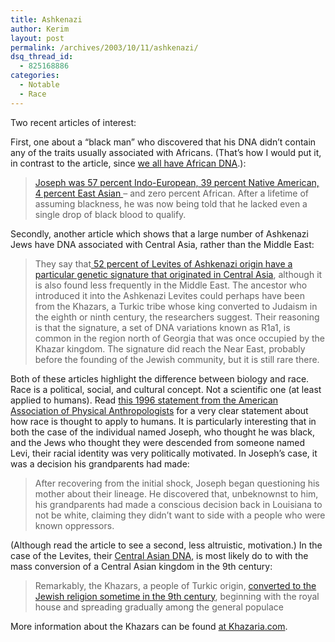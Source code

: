 ```yaml
---
title: Ashkenazi
author: Kerim
layout: post
permalink: /archives/2003/10/11/ashkenazi/
dsq_thread_id:
  - 825168886
categories:
  - Notable
  - Race
---
```

Two recent articles of interest:

First, one about a &#8220;black man&#8221; who discovered that his DNA didn&#8217;t contain any of the traits usually associated with Africans. (That&#8217;s how I would put it, in contrast to the article, since <a href="http://www.geocities.com/palaeoanthropology/OutofAfrica.html" onclick="_gaq.push(['_trackEvent', 'outbound-article', 'http://www.geocities.com/palaeoanthropology/OutofAfrica.html', 'we all have African DNA']);" >we all have African DNA</a>.):


>   <a href="http://www.laweekly.com/ink/03/46/cakewalk-kaplan.php" onclick="_gaq.push(['_trackEvent', 'outbound-article', 'http://www.laweekly.com/ink/03/46/cakewalk-kaplan.php', 'Joseph was 57 percent Indo-European, 39 percent Native American, 4 percent East Asian ']);" >Joseph was 57 percent Indo-European, 39 percent Native American, 4 percent East Asian </a>&#8211; and zero percent African. After a lifetime of assuming blackness, he was now being told that he lacked even a single drop of black blood to qualify.


Secondly, another article which shows that a large number of Ashkenazi Jews have DNA associated with Central Asia, rather than the Middle East:


>   They say that<a href="http://www.nytimes.com/2003/09/27/science/27GENE.html?ex=1066017600&#38;en=189286aec61394fa&#38;ei=5070" onclick="_gaq.push(['_trackEvent', 'outbound-article', 'http://www.nytimes.com/2003/09/27/science/27GENE.html?ex=1066017600&en=189286aec61394fa&ei=5070', ' 52 percent of Levites of Ashkenazi origin have a particular genetic signature that originated in Central Asia']);" > 52 percent of Levites of Ashkenazi origin have a particular genetic signature that originated in Central Asia</a>, although it is also found less frequently in the Middle East. The ancestor who introduced it into the Ashkenazi Levites could perhaps have been from the Khazars, a Turkic tribe whose king converted to Judaism in the eighth or ninth century, the researchers suggest. Their reasoning is that the signature, a set of DNA variations known as R1a1, is common in the region north of Georgia that was once occupied by the Khazar kingdom. The signature did reach the Near East, probably before the founding of the Jewish community, but it is still rare there.


Both of these articles highlight the difference between biology and race. Race is a political, social, and cultural concept. Not a scientific one (at least applied to humans). Read <a href="http://www.physanth.org/positions/race.html" onclick="_gaq.push(['_trackEvent', 'outbound-article', 'http://www.physanth.org/positions/race.html', 'this 1996 statement from the American Association of Physical Anthropologists']);" >this 1996 statement from the American Association of Physical Anthropologists</a> for a very clear statement about how race is thought to apply to humans. It is particularly interesting that in both the case of the individual named Joseph, who thought he was black, and the Jews who thought they were descended from someone named Levi, their racial identity was very politically motivated. In Joseph&#8217;s case, it was a decision his grandparents had made:


>   After recovering from the initial shock, Joseph began questioning his mother about their lineage. He discovered that, unbeknownst to him, his grandparents had made a conscious decision back in Louisiana to not be white, claiming they didn&#8217;t want to side with a people who were known oppressors.


(Although read the article to see a second, less altruistic, motivation.) In the case of the Levites, their <a href="http://www.khazaria.com/genetics/abstracts-cohen-levite.html" onclick="_gaq.push(['_trackEvent', 'outbound-article', 'http://www.khazaria.com/genetics/abstracts-cohen-levite.html', 'Central Asian DNA']);" >Central Asian DNA</a>, is most likely do to with the mass conversion of a Central Asian kingdom in the 9th century:


>   Remarkably, the Khazars, a people of Turkic origin, <a href="http://www.wzo.org.il/en/resources/view.asp?id=140" onclick="_gaq.push(['_trackEvent', 'outbound-article', 'http://www.wzo.org.il/en/resources/view.asp?id=140', 'converted to the Jewish religion sometime in the 9th century']);" >converted to the Jewish religion sometime in the 9th century</a>, beginning with the royal house and spreading gradually among the general populace


More information about the Khazars can be found <a href="http://www.khazaria.com/" onclick="_gaq.push(['_trackEvent', 'outbound-article', 'http://www.khazaria.com/', 'at Khazaria.com']);" >at Khazaria.com</a>.

